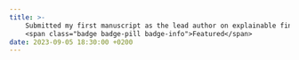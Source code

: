 ```yaml
---
title: >-
    Submitted my first manuscript as the lead author on explainable financial fraud detection, currently under peer review
    <span class="badge badge-pill badge-info">Featured</span>
date: 2023-09-05 18:30:00 +0200
---
```

